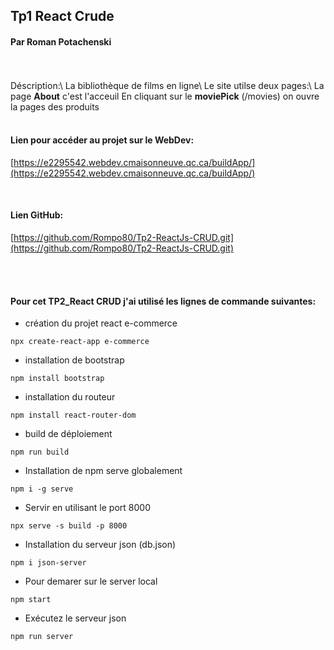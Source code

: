 ## Tp1 React Crude

#### Par Roman Potachenski

<br>
<br>
Déscription:\
La bibliothèque de films en ligne\
Le site utilse deux pages:\  
La page <b>About</b> c'est l'acceuil
En cliquant sur le <b>moviePick</b> (/movies) on ouvre la pages des produits 

<br>
<br>

#### Lien pour accéder au projet sur le WebDev:
[https://e2295542.webdev.cmaisonneuve.qc.ca/buildApp/](https://e2295542.webdev.cmaisonneuve.qc.ca/buildApp/)

<br>

#### Lien GitHub:
[https://github.com/Rompo80/Tp2-ReactJs-CRUD.git](https://github.com/Rompo80/Tp2-ReactJs-CRUD.git)

<br>
<br>

#### Pour cet TP2_React CRUD j'ai utilisé les lignes de commande suivantes:

- création du projet react e-commerce
```
npx create-react-app e-commerce
```

- installation de bootstrap
``` 
npm install bootstrap 
```

- installation du routeur
```
npm install react-router-dom
```

- build de déploiement
```
npm run build 
```

- Installation de npm serve globalement
```
npm i -g serve
```
- Servir en utilisant le port 8000
```
npx serve -s build -p 8000
```

- Installation du serveur json (db.json)
```
npm i json-server    
```
- Pour demarer sur le server local 
```
npm start
```
- Exécutez le serveur json
```
npm run server 
```









